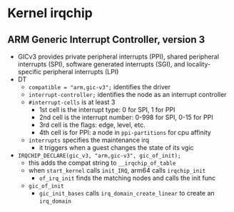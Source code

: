 Kernel irqchip
==============

## ARM Generic Interrupt Controller, version 3

- GICv3 provides private peripheral interrupts (PPI), shared peripheral
  interrupts (SPI), software generated interrupts (SGI), and locality-specific
  peripheral interrupts (LPI)
- DT
  - `compatible = "arm,gic-v3";` identifies the driver
  - `interrupt-controller;` identifies the node as an interrupt controller
  - `#interrupt-cells` is at least 3
    - 1st cell is the interrupt type: 0 for SPI, 1 for PPI
    - 2nd cell is the interrupt number: 0-998 for SPI, 0-15 for PPI
    - 3rd cell is the flags: edge, level, etc.
    - 4th cell is for PPI: a node in `ppi-partitions` for cpu affinity
  - `interrupts` specifies the maintenance irq
    - it triggers when a guest changes the state of its vgic
- `IRQCHIP_DECLARE(gic_v3, "arm,gic-v3", gic_of_init);`
  - this adds the compat string to `__irqchip_of_table`
  - when `start_kernel` calls `init_IRQ`, arm64 calls `irqchip_init`
    - `of_irq_init` finds the matching nodes and calls the init func
  - `gic_of_init`
    - `gic_init_bases` calls `irq_domain_create_linear` to create an
      `irq_domain`
